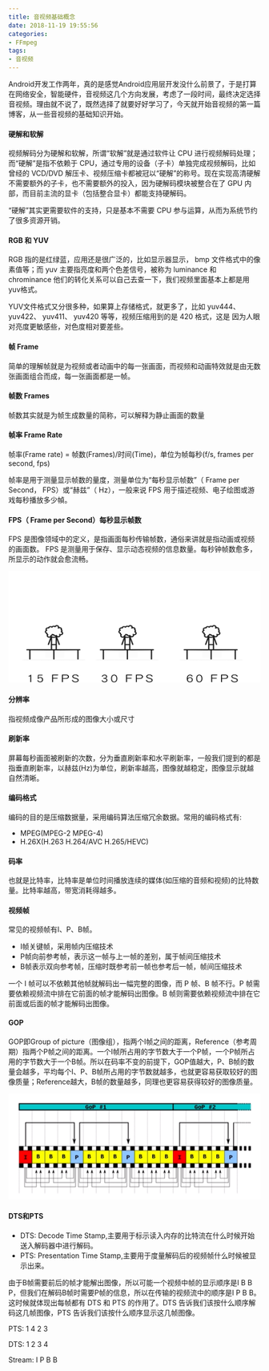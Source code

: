 ```yaml
---
title: 音视频基础概念
date: 2018-11-19 19:55:56
categories: 
- FFmpeg
tags:
- 音视频
---
```


Android开发工作两年，真的是感觉Android应用层开发没什么前景了，于是打算在网络安全，智能硬件，音视频这几个方向发展，考虑了一段时间，最终决定选择音视频。理由就不说了，既然选择了就要好好学习了，今天就开始音视频的第一篇博客，从一些音视频的基础知识开始。


#### 硬解和软解

视频解码分为硬解和软解，所谓“软解”就是通过软件让 CPU 进行视频解码处理；而“硬解”是指不依赖于 CPU，通过专用的设备（子卡）单独完成视频解码，比如曾经的 VCD/DVD 解压卡、视频压缩卡都被冠以“硬解”的称号。现在实现高清硬解不需要额外的子卡，也不需要额外的投入，因为硬解码模块被整合在了 GPU 内部，而目前主流的显卡（包括整合显卡）都能支持硬解码。

 “硬解”其实更需要软件的支持，只是基本不需要 CPU 参与运算，从而为系统节约了很多资源开销。

#### RGB 和 YUV

RGB 指的是红绿蓝，应用还是很广泛的，比如显示器显示， bmp 文件格式中的像素值等；而 yuv 主要指亮度和两个色差信号，被称为 luminance 和 chrominance 他们的转化关系可以自己去查一下，我们视频里面基本上都是用yuv格式。

YUV文件格式又分很多种，如果算上存储格式，就更多了，比如 yuv444、 yuv422、 yuv411、 yuv420 等等，视频压缩用到的是 420 格式，这是 因为人眼对亮度更敏感些，对色度相对要差些。

#### 帧 Frame

简单的理解帧就是为视频或者动画中的每一张画面，而视频和动画特效就是由无数张画面组合而成，每一张画面都是一帧。

#### 帧数 Frames


帧数其实就是为帧生成数量的简称，可以解释为静止画面的数量

#### 帧率 Frame Rate
帧率(Frame rate) = 帧数(Frames)/时间(Time)，单位为帧每秒(f/s, frames per second, fps)

帧率是用于测量显示帧数的量度，测量单位为“每秒显示帧数”（ Frame per Second， FPS）或“赫兹”（ Hz），一般来说 FPS 用于描述视频、电子绘图或游戏每秒播放多少幀。

#### FPS（ Frame per Second）每秒显示帧数
FPS 是图像领域中的定义，是指画面每秒传输帧数，通俗来讲就是指动画或视频的画面数。 FPS 是测量用于保存、显示动态视频的信息数量。每秒钟帧数愈多，所显示的动作就会愈流畅。

![](音视频基础概念/FPS-Demo.gif)

#### 分辨率

指视频成像产品所形成的图像大小或尺寸

#### 刷新率

屏幕每秒画面被刷新的次数，分为垂直刷新率和水平刷新率，一般我们提到的都是指垂直刷新率，以赫兹(Hz)为单位，刷新率越高，图像就越稳定，图像显示就越自然清晰。

#### 编码格式

编码的目的是压缩数据量，采用编码算法压缩冗余数据。常用的编码格式有:

* MPEG(MPEG-2  MPEG-4)
* H.26X(H.263  H.264/AVC H.265/HEVC)
#### 码率

也就是比特率，比特率是单位时间播放连续的媒体(如压缩的音频和视频)的比特数量。比特率越高，带宽消耗得越多。


#### 视频帧

常见的视频帧有I、P、B帧。

* I帧关键帧，采用帧内压缩技术
* P帧向前参考帧，表示这一帧与上一帧的差别，属于帧间压缩技术
* B帧表示双向参考帧，压缩时既参考前一帧也参考后一帧，帧间压缩技术

一个 I 帧可以不依赖其他帧就解码出一幅完整的图像，而 P 帧、B 帧不行。P 帧需要依赖视频流中排在它前面的帧才能解码出图像。B 帧则需要依赖视频流中排在它前面或后面的帧才能解码出图像。


#### GOP

GOP即Group of picture（图像组），指两个I帧之间的距离，Reference（参考周期）指两个P帧之间的距离。一个I帧所占用的字节数大于一个P帧，一个P帧所占用的字节数大于一个B帧。所以在码率不变的前提下，GOP值越大，P、B帧的数量会越多，平均每个I、P、B帧所占用的字节数就越多，也就更容易获取较好的图像质量；Reference越大，B帧的数量越多，同理也更容易获得较好的图像质量。

![](音视频基础概念/gop.png)

#### DTS和PTS

* DTS: Decode Time Stamp,主要用于标示读入内存的比特流在什么时候开始送入解码器中进行解码。
* PTS: Presentation Time Stamp,主要用于度量解码后的视频帧什么时候被显示出来。

由于B帧需要前后的帧才能解出图像，所以可能一个视频中帧的显示顺序是I B B P，但我们在解码B帧时需要P帧的信息，所以在传输的视频流中的顺序是I P B B。这时候就体现出每帧都有 DTS 和 PTS 的作用了。DTS 告诉我们该按什么顺序解码这几帧图像，PTS 告诉我们该按什么顺序显示这几帧图像。


PTS:    1 4 2 3

DTS:    1 2 3 4

Stream: I P B B